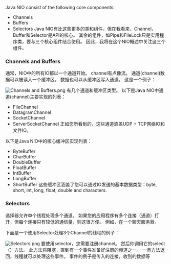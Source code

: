 Java NIO consist of the following core components:
* Channels
* Buffers
* Selectors
Java NIO有比这些更多的类和组件，但在我看来，Channel，Buffer和Selector是API的核心。 其余的组件，如Pipe和FileLock只是实用程序类，要与三个核心组件结合使用。 因此，我将在这个NIO概述中关注这三个组件。
###  Channels and Buffers
通常，NIO中的所有IO都以一个通道开始。 channel有点像流。 通道(channel)数据可以被读入一个缓冲区。 数据也可以从缓冲区写入通道。 这是一个例子：

![Channels and Buffers.png](http://upload-images.jianshu.io/upload_images/5786888-9d8eea93793fd45a.png?imageMogr2/auto-orient/strip%7CimageView2/2/w/1240)
有几个通道和缓冲区类型。 以下是Java NIO中通道(channel)主要实现的列表：
* FileChannel
* DatagramChannel
* SocketChannel
* ServerSocketChannel
正如您所看到的，这些通道涵盖UDP + TCP网络IO和文件IO。

以下是Java NIO中的核心缓冲区实现列表：
* ByteBuffer
* CharBuffer
* DoubleBuffer
* FloatBuffer
* IntBuffer
* LongBuffer
* ShortBuffer
这些缓冲区涵盖了您可以通过IO发送的基本数据类型：byte, short, int, long, float, double and characters.
###  Selectors
选择器允许单个线程处理多个通道。 如果您的应用程序有多个连接（通道）打开，但每个连接只有较低的通信量，则这很方便。 例如，在一个聊天服务器。

下面是一个使用Selector处理3个Channel的线程的例子：

![Selectors.png](http://upload-images.jianshu.io/upload_images/5786888-6fb871409fae0c2a.png?imageMogr2/auto-orient/strip%7CimageView2/2/w/1240)
要使用selector，您需要注册channel。 然后你调用它的select（）方法。 此方法将阻塞，直到有一个事件准备好注册的频道之一。 一旦方法返回，线程就可以处理这些事件。 事件的例子是传入的连接，收到的数据等
